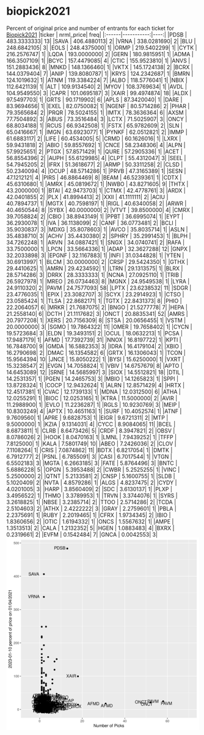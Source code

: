 # biopick2021
Percent of original price and number of entrants for each ticket for [Biopick2021](https://twitter.com/hashtag/Biopick2021)
|ticker |  nrml_price| freq|
|:------|-----------:|----:|
|PDSB   | 483.3333333|   13|
|SAVA   | 406.4880113|    2|
|VRNA   | 338.0281690|    2|
|BLU    | 248.6842105|    3|
|EOLS   | 248.4375000|    1|
|ORMP   | 219.5402299|    1|
|CYTK   | 216.2576747|    1|
|LQDA   | 193.0000000|    2|
|GERN   | 180.9815951|    1|
|ADMA   | 166.3507109|    1|
|BCYC   | 157.4479085|    4|
|CTIC   | 155.9523810|    1|
|ANVS   | 151.2883436|    8|
|MNKD   | 148.1366460|    1|
|VKTX   | 145.1724138|    2|
|BCRX   | 144.0379404|    7|
|ANIP   | 139.8080787|    1|
|KRYS   | 124.2342687|    1|
|BMRN   | 124.1019632|    1|
|ATNM   | 119.3384224|    7|
|ALBO   | 118.5776041|    1|
|NBIX   | 112.6421139|    1|
|ALT    | 109.9134540|    2|
|MYOV   | 108.3769634|    1|
|AVDL   | 104.9549550|    3|
|CAPR   | 101.0695187|    3|
|XAIR   |  99.4974874|   18|
|ALDX   |  97.5497703|    1|
|GRTS   |  90.1719902|    6|
|APLS   |  87.3420040|    1|
|DARE   |  83.9694656|    1|
|EXEL   |  82.0750082|    1|
|NGENF  |  80.5714286|    2|
|PHAR   |  79.3565684|    2|
|PRQR   |  78.5024155|    1|
|IMTX   |  78.3636364|    6|
|AXSM   |  77.7504892|    3|
|ABUS   |  73.3516484|    3|
|LCTX   |  71.5025907|    3|
|ONCY   |  68.8034188|    1|
|RCUS   |  66.9342508|    1|
|FSTX   |  65.9782609|    2|
|SLN    |  65.0416667|    1|
|IMGN   |  63.6923077|    1|
|PYNKF  |  62.0512821|    2|
|IMMP   |  61.6883117|    2|
|LIFE   |  60.4534005|    5|
|CRMD   |  60.1626016|    1|
|LXRX   |  59.9431818|    2|
|ABIO   |  59.8557692|    1|
|CNCE   |  58.2348306|    4|
|ALPN   |  57.9925651|    2|
|PTGX   |  57.8571429|    1|
|QURE   |  57.2905336|    1|
|ACET   |  56.8554396|    2|
|AUPH   |  55.6129985|    4|
|CLPT   |  55.4312047|    3|
|SEEL   |  54.7945205|    2|
|IFRX   |  51.3618677|    2|
|ARMP   |  50.3311258|    2|
|CLSD   |  50.2340094|    4|
|OCUP   |  48.5714286|    1|
|PRVB   |  47.3165389|    1|
|SESN   |  47.1212121|    4|
|PIRS   |  46.8864469|    8|
|BEAM   |  46.5239361|    1|
|CDTX   |  45.6310680|    1|
|AMRX   |  45.0819672|    1|
|NWBO   |  43.8271605|    9|
|THTX   |  43.2000000|    1|
|BTAI   |  42.9473703|    1|
|CTMX   |  42.4778761|    3|
|ARDX   |  42.0401855|    2|
|PLX    |  41.8994413|    2|
|XXII   |  41.1111111|    2|
|ACIU   |  40.7894737|    1|
|MGTX   |  40.7598197|    1|
|RIGL   |  40.6340058|    2|
|ARWR   |  40.4650544|    8|
|SYBX   |  40.0000000|    2|
|VTVT   |  39.8500000|    4|
|CMRX   |  39.7058824|    2|
|CBIO   |  38.8943149|    1|
|PPBT   |  36.6995074|    1|
|EYPT   |  36.2930078|    1|
|IVA    |  36.1138099|    2|
|CANF   |  36.0773481|    2|
|BCLI   |  35.9030837|    3|
|MDXG   |  35.8078603|    1|
|AVCO   |  35.8035714|    1|
|ASLN   |  35.4838710|    3|
|ACHV   |  35.4430380|    2|
|SPHRY  |  35.2991453|    1|
|BLPH   |  34.7262248|    1|
|ARVN   |  34.0887421|    1|
|SNGX   |  34.0740741|    2|
|RAFA   |  33.7500000|    1|
|LPCN   |  33.5664336|    1|
|ADAP   |  32.3627288|   12|
|GNPX   |  32.2033898|    3|
|EPGNF  |  32.1167883|    1|
|INFI   |  31.0344828|    1|
|YTEN   |  30.6913997|    1|
|BLCM   |  30.0000000|    2|
|CRSP   |  29.5424350|    1|
|GTHX   |  29.4410625|    1|
|AMRN   |  29.4234592|    1|
|LTRN   |  29.1313575|    1|
|BLRX   |  28.5714286|    3|
|DRRX   |  28.3333333|    1|
|NCNA   |  27.0925110|    1|
|TRIB   |  26.5927978|    1|
|MREO   |  26.0734463|    8|
|MGNX   |  24.9549538|    1|
|LYRA   |  24.9110320|    2|
|PAVM   |  24.7577093|   58|
|LPTX   |  23.6238532|   11|
|SDGR   |  23.4776035|    1|
|EPIX   |  23.3082707|    3|
|SCYX   |  23.2914923|    1|
|CTSO   |  23.0585424|    1|
|TLSA   |  22.8682171|    1|
|TGTX   |  22.8431373|    8|
|PHIO   |  22.2064057|    6|
|MRKR   |  21.7687075|    2|
|BNGO   |  21.5277778|    7|
|HEPA   |  21.2558140|    6|
|DCTH   |  21.1117682|    3|
|ONCT   |  20.8835341|   52|
|AMRS   |  20.7977208|    1|
|XERS   |  20.7156309|    8|
|STSA   |  20.0656455|    1|
|VSTM   |  20.0000000|    3|
|SGMO   |  19.7864322|   11|
|OMER   |  19.7658402|    1|
|CYCN   |  19.5723684|    3|
|ELDN   |  19.3493151|    2|
|OCUL   |  18.0632213|    1|
|PCSA   |  17.9487179|    1|
|AFMD   |  17.7392739|   31|
|NNOX   |  16.8197722|    1|
|KPTI   |  16.7848700|    9|
|GMDA   |  16.5882353|    3|
|IDRA   |  16.4179104|    2|
|XBIO   |  16.2790698|    2|
|DMAC   |  16.1354582|    6|
|GRTX   |  16.1306043|    1|
|TCON   |  15.9564394|   10|
|JNCE   |  15.8050222|    1|
|BYSI   |  15.6250000|    1|
|VXRT   |  15.3238547|    2|
|EVGN   |  14.7058824|    1|
|VBIV   |  14.6757679|    8|
|APTO   |  14.6453089|   12|
|SRNE   |  14.5685997|    3|
|SIOX   |  14.5512821|   18|
|DTIL   |  14.2531357|    1|
|PGEN   |  14.2465753|    3|
|MBIO   |  14.1265823|    1|
|SPPI   |  13.8728324|    1|
|COCP   |  12.9432624|    1|
|ALRN   |  12.8571429|    4|
|HRTX   |  12.4517381|    1|
|CVAC   |  12.1739133|    1|
|MDNA   |  12.0312500|    6|
|ATHA   |  12.0255291|    1|
|BIOC   |  12.0253165|    1|
|KTRA   |  11.5000000|    2|
|AVIR   |  11.2988900|    1|
|EVLO   |  11.2236287|    1|
|RGLS   |  10.9230769|    3|
|MEIP   |  10.8303249|    4|
|APTX   |  10.4651163|    1|
|SURF   |  10.4052574|    1|
|ATNF   |   9.7609560|    1|
|APRE   |   9.6828753|    1|
|EIGR   |   9.6721311|    2|
|MTP    |   9.5000000|    1|
|KZIA   |   9.1314031|    4|
|CYCC   |   8.9084065|   11|
|BCEL   |   8.6873811|    1|
|CLRB   |   8.6473426|    5|
|CRDF   |   8.3947821|    2|
|OBSV   |   8.0786026|    2|
|HOOK   |   8.0470163|    1|
|LMNL   |   7.9439252|    1|
|TFFP   |   7.8125000|    1|
|KALA   |   7.5801749|   10|
|ABEO   |   7.2426036|    2|
|CLOV   |   7.1108264|    1|
|CRIS   |   7.0874862|   11|
|BDTX   |   6.8217054|    1|
|DMTK   |   6.7912777|    2|
|PSNL   |   6.7855091|    3|
|CASI   |   6.7017544|    1|
|VTGN   |   6.5502183|    3|
|MGTA   |   6.2663185|    3|
|FATE   |   5.8764496|    3|
|BNTC   |   5.6886228|    5|
|OPGN   |   5.3953488|    2|
|CWBR   |   5.2525255|    1|
|VINC   |   5.2500000|    2|
|QTNT   |   5.2133581|    2|
|CNSP   |   5.1600755|    1|
|SLDB   |   5.1020409|    2|
|NVTA   |   4.8579286|    1|
|ALGS   |   4.8237475|    2|
|CYDY   |   4.0201005|    3|
|HARP   |   3.8560409|    2|
|SDC    |   3.6130137|    1|
|PLXP   |   3.4956522|    1|
|THMO   |   3.3789953|    1|
|TRVN   |   3.3744076|    1|
|SYRS   |   3.2618825|    1|
|NBSE   |   3.2385714|    2|
|TTOO   |   2.5714286|    2|
|TCDA   |   2.5104603|    2|
|ATHX   |   2.4222222|    3|
|GRAY   |   2.2759601|    1|
|PBLA   |   2.2375691|    1|
|RUBY   |   2.2019465|    1|
|CFRX   |   1.9734345|    2|
|IBIO   |   1.8360656|    2|
|OTIC   |   1.6194332|    1|
|ONCS   |   1.5567632|    1|
|AMPE   |   1.3513513|    2|
|CALA   |   1.2132352|    5|
|HGEN   |   1.0883483|    4|
|BXRX   |   0.2319661|    2|
|EVFM   |   0.1542484|    7|
|GNCA   |   0.0042553|    3|
![retvspicks](biopicks.png?raw=true)
